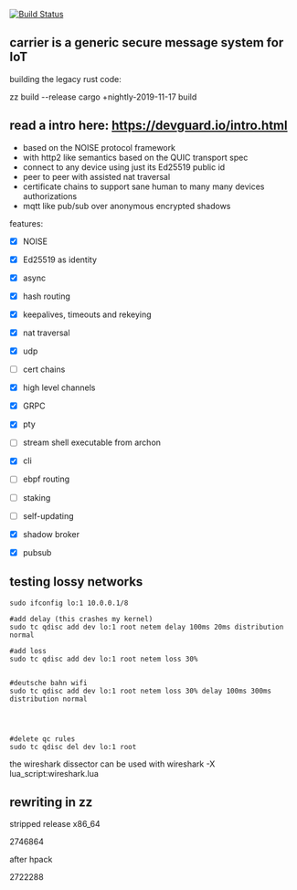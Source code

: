 [![Build Status](https://travis-ci.org/aep/devguard.svg?branch=master)](https://travis-ci.org/aep/devguard)

carrier is a generic secure message system for IoT
-----------




building the legacy rust code:


zz build --release
cargo +nightly-2019-11-17 build









read a intro here: https://devguard.io/intro.html
------------


 - based on the NOISE protocol framework
 - with http2 like semantics based on the QUIC transport spec
 - connect to any device using just its Ed25519 public id
 - peer to peer with assisted nat traversal
 - certificate chains to support sane human to many many devices authorizations
 - mqtt like pub/sub over anonymous encrypted shadows

features:

- [x] NOISE
- [x] Ed25519 as identity
- [x] async
- [x] hash routing
- [x] keepalives, timeouts and rekeying
- [x] nat traversal
- [x] udp
- [ ] cert chains
- [x] high level channels
- [x] GRPC
- [x] pty
- [ ] stream shell executable from archon
- [x] cli
- [ ] ebpf routing
- [ ] staking
- [ ] self-updating
- [x] shadow broker
- [x] pubsub




testing lossy networks
---------------

```
sudo ifconfig lo:1 10.0.0.1/8

#add delay (this crashes my kernel)
sudo tc qdisc add dev lo:1 root netem delay 100ms 20ms distribution normal

#add loss
sudo tc qdisc add dev lo:1 root netem loss 30%


#deutsche bahn wifi
sudo tc qdisc add dev lo:1 root netem loss 30% delay 100ms 300ms distribution normal




#delete qc rules
sudo tc qdisc del dev lo:1 root

```

the wireshark dissector can be used with
wireshark -X lua_script:wireshark.lua



rewriting in zz
-------

stripped release x86_64

2746864

after hpack

2722288

